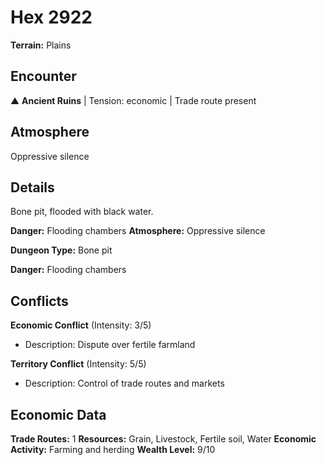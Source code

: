 # Hex 2922

**Terrain:** Plains

## Encounter
▲ **Ancient Ruins** | Tension: economic | Trade route present

## Atmosphere
Oppressive silence

## Details
Bone pit, flooded with black water.

**Danger:** Flooding chambers
**Atmosphere:** Oppressive silence



**Dungeon Type:** Bone pit

**Danger:** Flooding chambers

## Conflicts
**Economic Conflict** (Intensity: 3/5)
- Description: Dispute over fertile farmland

**Territory Conflict** (Intensity: 5/5)
- Description: Control of trade routes and markets

## Economic Data
**Trade Routes:** 1
**Resources:** Grain, Livestock, Fertile soil, Water
**Economic Activity:** Farming and herding
**Wealth Level:** 9/10
